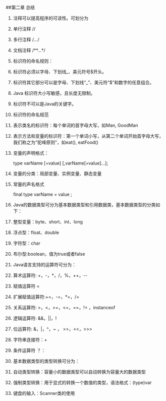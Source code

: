 ##第二章 总结

1. 注释可以提高程序的可读性。可划分为

2. 单行注释  //

3. 多行注释  /*...*/

4. 文档注释  /**...*/

5. 标识符的命名规则：

6. 标识符必须以字母、下划线_、美元符号$开头。  

7. 标识符其它部分可以是字母、下划线“_”、美元符“$”和数字的任意组合。

8. Java 标识符大小写敏感，且长度无限制。

9. 标识符不可以是Java的关键字。

10. 标识符的命名规范

11. 表示类名的标识符：每个单词的首字母大写，如Man, GoodMan

12. 表示方法和变量的标识符：第一个单词小写，从第二个单词开始首字母大写，我们称之为“驼峰原则”，如eat(), eatFood()

13. 变量的声明格式：

    type  varName  [=value] [,varName[=value]...];

14. 变量的分类：局部变量、实例变量、静态变量

15. 常量的声名格式

    final  type  varName = value ;

16. Java的数据类型可分为基本数据类型和引用数据类，基本数据类型的分类如下：

17. 整型变量：byte、short、int、long

18. 浮点型：float、double

19. 字符型：char

20. 布尔型:boolean，值为true或者false

21. Java语言支持的运算符可分为：

22. 算术运算符:  +，-，*，/，%，++，--

23. 赋值运算符 = 

24. 扩展赋值运算符:+=，-=，*=，/= 

25. 关系运算符:  >，<，>=，<=，==，!= ，instanceof

26. 逻辑运算符:  &&，||，!

27. 位运算符:  &，|，^，~ ， >>，<<，>>> 

28. 字符串连接符：+

29. 条件运算符 ？： 

30. 基本数据类型的类型转换可分为：

31. 自动类型转换：容量小的数据类型可以自动转换为容量大的数据类型

32. 强制类型转换：用于显式的转换一个数值的类型，语法格式：(type)var

33. 键盘的输入：Scanner类的使用